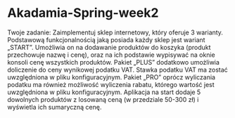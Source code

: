 # Akadamia-Spring-week2
Twoje zadanie: Zaimplementuj sklep internetowy, który oferuje 3 warianty. Podstawową funkcjonalnością jaką posiada każdy sklep jest wariant „START”. Umożliwia on na dodawanie produktów do koszyka (produkt przechowuje nazwę i cenę), oraz na ich podstawie wypisywać na oknie konsoli cenę wszystkich produktów. Pakiet „PLUS” dodatkowo umożliwia doliczenie do ceny wynikowej podatku VAT. Stawka podatku VAT ma zostać uwzględniona w pliku konfiguracyjnym. Pakiet „PRO” oprócz wyliczania podatku ma również możliwość wyliczenia rabatu, którego wartość jest uwzględniona w pliku konfiguracyjnym. Aplikacja na start dodaje 5 dowolnych produktów z losowaną ceną (w przedziale 50-300 zł) i wyświetla ich sumaryczną cenę.
